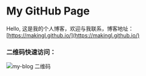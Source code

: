 # My GitHub Page

Hello, 这是我的个人博客，欢迎与我联系，博客地址： [https://makingl.github.io/](https://makingl.github.io/)



### 二维码快速访问：

![my-blog 二维码](https://makingl.github.io/images/qr-code.png)


